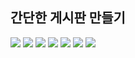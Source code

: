 <h2>간단한 게시판 만들기</h2>
<img src="https://github.com/DonghyoSon/groupStudy/assets/143981349/1b2eebbc-3ad0-43f6-9896-d8922bfa13bc"/>
<img src="https://github.com/DonghyoSon/groupStudy/assets/143981349/78ae5873-be9d-4f0c-a06b-4bc50282e216"/>
<img src="https://github.com/DonghyoSon/groupStudy/assets/143981349/1b10bde8-d488-4f50-ab0e-4d1f7438eec8"/>
<img src="https://github.com/DonghyoSon/groupStudy/assets/143981349/4a751a01-71dc-4c2e-a47b-a5016ed9be7a"/>
<img src="https://github.com/DonghyoSon/groupStudy/assets/143981349/e7a4b30b-69b9-49b0-80b4-782bb17d1bdc"/>
<img src="https://github.com/DonghyoSon/groupStudy/assets/143981349/932b2abf-1b5f-463d-ab9f-f7aa43d4e20e"/>
<img src="https://github.com/DonghyoSon/groupStudy/assets/143981349/082f8a8f-a58d-442e-bd57-65537013a04b"/>
